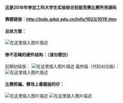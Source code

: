﻿#### 这是2018年参加工科大学生实验综合技能竞赛比赛所用源码
#### 赛题链接：http://jnds.gdut.edu.cn/info/1023/1076.htm
#### 总体方案：
![在这里插入图片描述](https://img-blog.csdnimg.cn/20190724234248686.png?x-oss-process=image/watermark,type_ZmFuZ3poZW5naGVpdGk,shadow_10,text_aHR0cHM6Ly9ibG9nLmNzZG4ubmV0L3FxXzQyODA3OTI0,size_16,color_FFFFFF,t_70)
#### 惨不忍睹的硬件结构：（请勿模仿）
前期初级版：
![在这里插入图片描述](https://img-blog.csdnimg.cn/20190724234443218.png?x-oss-process=image/watermark,type_ZmFuZ3poZW5naGVpdGk,shadow_10,text_aHR0cHM6Ly9ibG9nLmNzZG4ubmV0L3FxXzQyODA3OTI0,size_16,color_FFFFFF,t_70)
最终版（代码对应版）：
![在这里插入图片描述](https://img-blog.csdnimg.cn/20190724234634939.png?x-oss-process=image/watermark,type_ZmFuZ3poZW5naGVpdGk,shadow_10,text_aHR0cHM6Ly9ibG9nLmNzZG4ubmV0L3FxXzQyODA3OTI0,size_16,color_FFFFFF,t_70)
#### 比赛照骗，赛场上最靓丽的仔：
![在这里插入图片描述](https://img-blog.csdnimg.cn/20190724235419912.png?x-oss-process=image/watermark,type_ZmFuZ3poZW5naGVpdGk,shadow_10,text_aHR0cHM6Ly9ibG9nLmNzZG4ubmV0L3FxXzQyODA3OTI0,size_16,color_FFFFFF,t_70)
![在这里插入图片描述](https://img-blog.csdnimg.cn/20190724235033985.png?x-oss-process=image/watermark,type_ZmFuZ3poZW5naGVpdGk,shadow_10,text_aHR0cHM6Ly9ibG9nLmNzZG4ubmV0L3FxXzQyODA3OTI0,size_16,color_FFFFFF,t_70)

